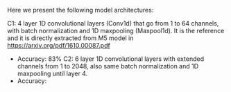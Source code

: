 
Here we present the following model architectures:

C1: 4 layer 1D convolutional layers (Conv1d) that go from 1 to 64 channels, with batch normalization and 1D maxpooling (Maxpool1d). It is the reference and it is directly extracted from M5 model in https://arxiv.org/pdf/1610.00087.pdf
  * Accuracy: 83%
C2: 6 layer 1D convolutional layers with extended channels from 1 to 2048, also same batch normalization and 1D maxpooling until layer 4.
  * Accuracy: 
